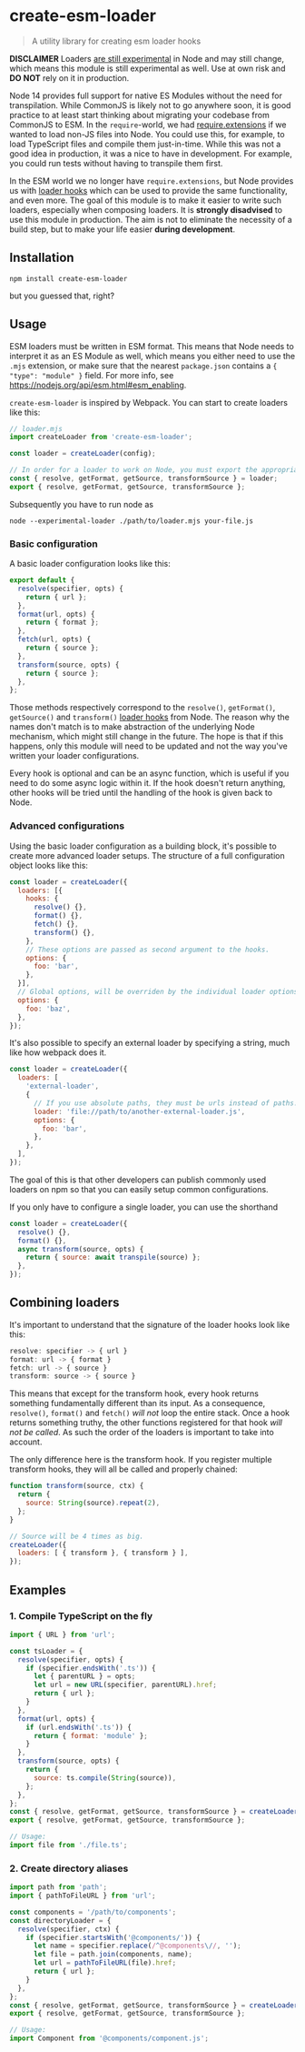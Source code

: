 # create-esm-loader

> A utility library for creating esm loader hooks

**DISCLAIMER** Loaders [are still experimental](https://nodejs.org/api/esm.html#esm_experimental_loaders) in Node and may still change, which means this module is still experimental as well.
Use at own risk and **DO NOT** rely on it in production.

Node 14 provides full support for native ES Modules without the need for transpilation.
While CommonJS is likely not to go anywhere soon, it is good practice to at least start thinking about migrating your codebase from CommonJS to ESM.
In the `require`-world, we had [require.extensions](https://nodejs.org/api/modules.html#modules_require_extensions) if we wanted to load non-JS files into Node.
You could use this, for example, to load TypeScript files and compile them just-in-time.
While this was not a good idea in production, it was a nice to have in development.
For example, you could run tests without having to transpile them first.

In the ESM world we no longer have `require.extensions`, but Node provides us with [loader hooks](https://nodejs.org/api/esm.html#esm_experimental_loaders) which can be used to provide the same functionality, and even more.
The goal of this module is to make it easier to write such loaders, especially when composing loaders.
It is **strongly disadvised** to use this module in production.
The aim is not to eliminate the necessity of a build step, but to make your life easier **during development**.

## Installation

```npm install create-esm-loader```

but you guessed that, right?

## Usage

ESM loaders must be written in ESM format.
This means that Node needs to interpret it as an ES Module as well, which means you either need to use the `.mjs` extension, or make sure that the nearest `package.json` contains a `{ "type": "module" }` field.
For more info, see https://nodejs.org/api/esm.html#esm_enabling.

`create-esm-loader` is inspired by Webpack.
You can start to create loaders like this:
```js
// loader.mjs
import createLoader from 'create-esm-loader';

const loader = createLoader(config);

// In order for a loader to work on Node, you must export the appropriate hooks:
const { resolve, getFormat, getSource, transformSource } = loader;
export { resolve, getFormat, getSource, transformSource };
```

Subsequently you have to run node as 
```
node --experimental-loader ./path/to/loader.mjs your-file.js
```

### Basic configuration

A basic loader configuration looks like this:
```js
export default {
  resolve(specifier, opts) {
    return { url };
  },
  format(url, opts) {
    return { format };
  },
  fetch(url, opts) {
    return { source };
  },
  transform(source, opts) {
    return { source };
  },
};
```
Those methods respectively correspond to the `resolve()`, `getFormat()`, `getSource()` and `transform()` [loader hooks](https://nodejs.org/api/esm.html#esm_hooks) from Node.
The reason why the names don't match is to make abstraction of the underlying Node mechanism, which might still change in the future.
The hope is that if this happens, only this module will need to be updated and not the way you've written your loader configurations.

Every hook is optional and can be an async function, which is useful if you need to do some async logic within it.
If the hook doesn't return anything, other hooks will be tried until the handling of the hook is given back to Node.

### Advanced configurations

Using the basic loader configuration as a building block, it's possible to create more advanced loader setups.
The structure of a full configuration object looks like this:
```js
const loader = createLoader({
  loaders: [{
    hooks: {
      resolve() {},
      format() {},
      fetch() {},
      transform() {},
    },
    // These options are passed as second argument to the hooks.
    options: {
      foo: 'bar',
    },
  }],
  // Global options, will be overriden by the individual loader options.
  options: {
    foo: 'baz',
  },
});
```

It's also possible to specify an external loader by specifying a string, much like how webpack does it.
```js
const loader = createLoader({
  loaders: [
    'external-loader',
    {
      // If you use absolute paths, they must be urls instead of paths!
      loader: 'file://path/to/another-external-loader.js',
      options: {
        foo: 'bar',
      },
    },
  ],
});
```
The goal of this is that other developers can publish commonly used loaders on npm so that you can easily setup common configurations.

If you only have to configure a single loader, you can use the shorthand
```js
const loader = createLoader({
  resolve() {},
  format() {},
  async transform(source, opts) {
    return { source: await transpile(source) };
  },
});
```

## Combining loaders

It's important to understand that the signature of the loader hooks look like this:
```js
resolve: specifier -> { url }
format: url -> { format }
fetch: url -> { source }
transform: source -> { source }
```
This means that except for the transform hook, every hook returns something fundamentally different than its input.
As a consequence, `resolve()`, `format()` and `fetch()` *will not* loop the entire stack.
Once a hook returns something truthy, the other functions registered for that hook *will not be called*.
As such the order of the loaders is important to take into account.

The only difference here is the transform hook.
If you register multiple transform hooks, they will all be called and properly chained:

```js
function transform(source, ctx) {
  return {
    source: String(source).repeat(2),
  };
}

// Source will be 4 times as big.
createLoader({
  loaders: [ { transform }, { transform } ],
});
```

## Examples
### 1. Compile TypeScript on the fly

```js
import { URL } from 'url';

const tsLoader = {
  resolve(specifier, opts) {
    if (specifier.endsWith('.ts')) {
      let { parentURL } = opts;
      let url = new URL(specifier, parentURL).href;
      return { url };
    }
  },
  format(url, opts) {
    if (url.endsWith('.ts')) {
      return { format: 'module' };
    }
  },
  transform(source, opts) {
    return {
      source: ts.compile(String(source)),
    };
  },
};
const { resolve, getFormat, getSource, transformSource } = createLoader(tsLoader);
export { resolve, getFormat, getSource, transformSource };

// Usage:
import file from './file.ts';
```

### 2. Create directory aliases

```js
import path from 'path';
import { pathToFileURL } from 'url';

const components = '/path/to/components';
const directoryLoader = {
  resolve(specifier, ctx) {
    if (specifier.startsWith('@components/')) {
      let name = specifier.replace(/^@components\//, '');
      let file = path.join(components, name);
      let url = pathToFileURL(file).href;
      return { url };
    }
  },
};
const { resolve, getFormat, getSource, transformSource } = createLoader(directoryLoader);
export { resolve, getFormat, getSource, transformSource };

// Usage:
import Component from '@components/component.js';
```
